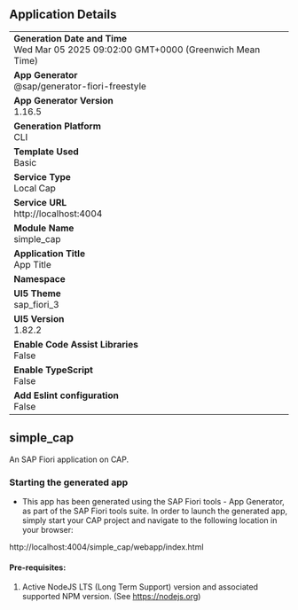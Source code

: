 ## Application Details
|               |
| ------------- |
|**Generation Date and Time**<br>Wed Mar 05 2025 09:02:00 GMT+0000 (Greenwich Mean Time)|
|**App Generator**<br>@sap/generator-fiori-freestyle|
|**App Generator Version**<br>1.16.5|
|**Generation Platform**<br>CLI|
|**Template Used**<br>Basic|
|**Service Type**<br>Local Cap|
|**Service URL**<br>http://localhost:4004|
|**Module Name**<br>simple_cap|
|**Application Title**<br>App Title|
|**Namespace**<br>|
|**UI5 Theme**<br>sap_fiori_3|
|**UI5 Version**<br>1.82.2|
|**Enable Code Assist Libraries**<br>False|
|**Enable TypeScript**<br>False|
|**Add Eslint configuration**<br>False|

## simple_cap

An SAP Fiori application on CAP.

### Starting the generated app

-   This app has been generated using the SAP Fiori tools - App Generator, as part of the SAP Fiori tools suite.  In order to launch the generated app, simply start your CAP project and navigate to the following location in your browser:

http://localhost:4004/simple_cap/webapp/index.html

#### Pre-requisites:

1. Active NodeJS LTS (Long Term Support) version and associated supported NPM version.  (See https://nodejs.org)


